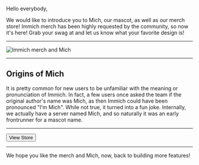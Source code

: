 <script lang="ts">
  import { Posts } from '$lib';
  import BlogPage from '$lib/components/BlogPage.svelte';
  import { Button, Constants, Link } from '@immich/ui';
  import { mdiOpenInNew } from '@mdi/js';
  import img from '$lib/assets/img/merch-website.webp';
</script>

<BlogPage post={Posts.ImmichStore}>

Hello everybody,

We would like to introduce you to Mich, our mascot, as well as our merch store! Immich merch has been highly requested by the community, so now it's here! Grab your swag at <Link href={Constants.Sites.Store} /> and let us know what your favorite design is!

---

<img src={img} class="w-full" alt="Immich merch and Mich" />

---

## Origins of Mich

It is pretty common for new users to be unfamiliar with the meaning or pronunciation of Immich. In fact, a few users once asked the team if the original author's name was Mich, as then Immich could have been pronounced "I'm Mich". While not true, it turned into a fun joke. Internally, we actually have a server named Mich, and so naturally it was an early frontrunner for a mascot name.

---

<Button href={Constants.Sites.Store} color="secondary" trailingIcon={mdiOpenInNew}>View Store</Button>

---

We hope you like the merch and Mich, now, back to building more features!

</BlogPage>

